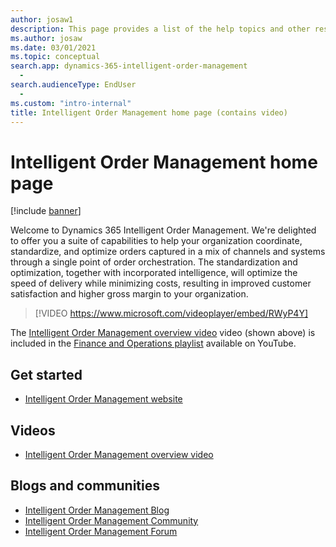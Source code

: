 ```yaml
---
author: josaw1
description: This page provides a list of the help topics and other resources for Intelligent Order Management features.   
ms.author: josaw
ms.date: 03/01/2021
ms.topic: conceptual
search.app: dynamics-365-intelligent-order-management
  - 
search.audienceType: EndUser
  - 
ms.custom: "intro-internal"
title: Intelligent Order Management home page (contains video)
---
```


# Intelligent Order Management home page

[!include [banner](includes/banner.md)]

Welcome to Dynamics 365 Intelligent Order Management. We're delighted to offer you a suite of capabilities to help your organization coordinate, standardize, and optimize orders captured in a mix of channels and systems through a single point of order orchestration. The standardization and optimization, together with incorporated intelligence, will optimize the speed of delivery while minimizing costs, resulting in improved customer satisfaction and higher gross margin to your organization.   

> [!VIDEO https://www.microsoft.com/videoplayer/embed/RWyP4Y]

The [Intelligent Order Management overview video](https://www.youtube.com/watch?v=X73HzFPrBb0&feature=youtu.be) video (shown above) is included in the [Finance and Operations playlist](https://www.youtube.com/playlist?list=PLcakwueIHoT_SYfIaPGoOhloFoCXiUSyW) available on YouTube.

## Get started
- [Intelligent Order Management website](https://dynamics.microsoft.com/intelligent-order-management/)

## Videos
- [Intelligent Order Management overview video](https://www.youtube.com/watch?v=X73HzFPrBb0&feature=youtu.be)

## Blogs and communities
- [Intelligent Order Management Blog](https://community.dynamics.com/365/dynamics-365-intelligent-order-management/b/dynamics-365-intelligent-order-management-blog)
- [Intelligent Order Management Community](https://community.dynamics.com/365/dynamics-365-intelligent-order-management)
- [Intelligent Order Management Forum](https://community.dynamics.com/365/dynamics-365-intelligent-order-management/f/dynamics-365-intelligent-order-management-forum)


